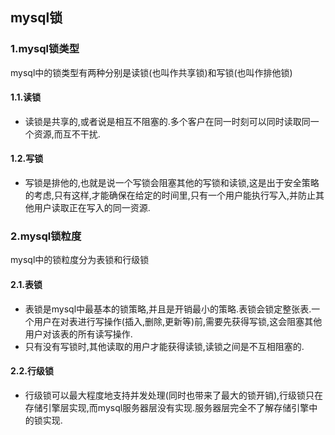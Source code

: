 ## mysql锁

### 1.mysql锁类型
mysql中的锁类型有两种分别是读锁(也叫作共享锁)和写锁(也叫作排他锁)
#### 1.1.读锁
- 读锁是共享的,或者说是相互不阻塞的.多个客户在同一时刻可以同时读取同一个资源,而互不干扰.
#### 1.2.写锁
- 写锁是排他的,也就是说一个写锁会阻塞其他的写锁和读锁,这是出于安全策略的考虑,只有这样,才能确保在给定的时间里,只有一个用户能执行写入,并防止其他用户读取正在写入的同一资源.

### 2.mysql锁粒度
mysql中的锁粒度分为表锁和行级锁
#### 2.1.表锁
- 表锁是mysql中最基本的锁策略,并且是开销最小的策略.表锁会锁定整张表.一个用户在对表进行写操作(插入,删除,更新等)前,需要先获得写锁,这会阻塞其他用户对该表的所有读写操作.
- 只有没有写锁时,其他读取的用户才能获得读锁,读锁之间是不互相阻塞的.
#### 2.2.行级锁
-  行级锁可以最大程度地支持并发处理(同时也带来了最大的锁开销),行级锁只在存储引擎层实现,而mysql服务器层没有实现.服务器层完全不了解存储引擎中的锁实现.


